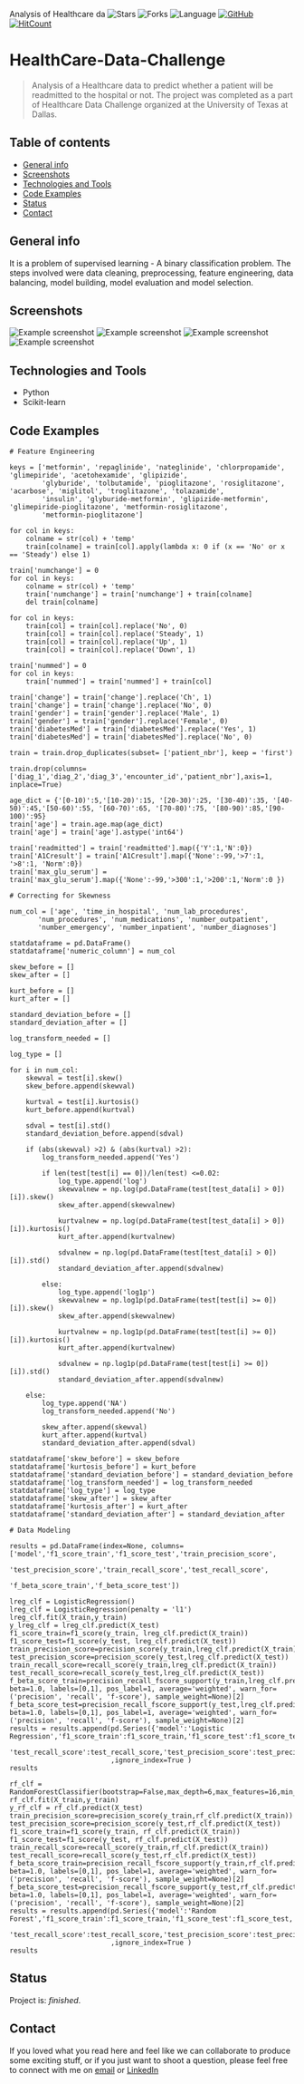 Analysis of Healthcare da
![Stars](https://img.shields.io/github/stars/ashish1993utd/HealthCare-Data-Challenge.svg?style=social)
![Forks](https://img.shields.io/github/forks/ashish1993utd/HealthCare-Data-Challenge.svg?style=social)
![Language](https://img.shields.io/github/languages/top/ashish1993utd/HealthCare-Data-Challenge.svg)
[![GitHub](https://img.shields.io/github/license/harshbg/HealthCare-Data-Challenge.svg)](https://choosealicense.com/licenses/mit)
[![HitCount](http://hits.dwyl.io/ashish1993utd/HealthCare-Data-Challenge.svg)](http://hits.dwyl.io/ashish1993utd/HealthCare-Data-Challenge)

# HealthCare-Data-Challenge
> Analysis of a Healthcare data to predict whether a patient will be readmitted to the hospital or not. 
The project was completed as a part of Healthcare Data Challenge organized at the University of Texas at Dallas.

## Table of contents
* [General info](#general-info)
* [Screenshots](#screenshots)
* [Technologies and Tools](#technologies-and-tools)
* [Code Examples](#code-examples)
* [Status](#status)
* [Contact](#contact)

## General info

It is a problem of supervised learning - A binary classification problem. The steps involved were data cleaning, preprocessing, feature engineering, data balancing, model building, model evaluation and model selection.

## Screenshots

![Example screenshot](./img/Untitled.png)
![Example screenshot](./img/Untitled1.png)
![Example screenshot](./img/Untitled2.png)
![Example screenshot](./img/Untitled3.png)

## Technologies and Tools
* Python 
* Scikit-learn

## Code Examples

````
# Feature Engineering

keys = ['metformin', 'repaglinide', 'nateglinide', 'chlorpropamide', 'glimepiride', 'acetohexamide', 'glipizide', 
        'glyburide', 'tolbutamide', 'pioglitazone', 'rosiglitazone', 'acarbose', 'miglitol', 'troglitazone', 'tolazamide', 
        'insulin', 'glyburide-metformin', 'glipizide-metformin', 'glimepiride-pioglitazone', 'metformin-rosiglitazone', 
        'metformin-pioglitazone']

for col in keys:
    colname = str(col) + 'temp'
    train[colname] = train[col].apply(lambda x: 0 if (x == 'No' or x == 'Steady') else 1)

train['numchange'] = 0
for col in keys:
    colname = str(col) + 'temp'
    train['numchange'] = train['numchange'] + train[colname]
    del train[colname]
    
for col in keys:
    train[col] = train[col].replace('No', 0)
    train[col] = train[col].replace('Steady', 1)
    train[col] = train[col].replace('Up', 1)
    train[col] = train[col].replace('Down', 1) 

train['nummed'] = 0
for col in keys:
    train['nummed'] = train['nummed'] + train[col]
         
train['change'] = train['change'].replace('Ch', 1)
train['change'] = train['change'].replace('No', 0)
train['gender'] = train['gender'].replace('Male', 1)
train['gender'] = train['gender'].replace('Female', 0)
train['diabetesMed'] = train['diabetesMed'].replace('Yes', 1)
train['diabetesMed'] = train['diabetesMed'].replace('No', 0)

train = train.drop_duplicates(subset= ['patient_nbr'], keep = 'first')

train.drop(columns=['diag_1','diag_2','diag_3','encounter_id','patient_nbr'],axis=1, inplace=True)

age_dict = {'[0-10)':5,'[10-20)':15, '[20-30)':25, '[30-40)':35, '[40-50)':45,'[50-60)':55, '[60-70)':65, '[70-80)':75, '[80-90)':85,'[90-100)':95}
train['age'] = train.age.map(age_dict)
train['age'] = train['age'].astype('int64')

train['readmitted'] = train['readmitted'].map({'Y':1,'N':0})
train['A1Cresult'] = train['A1Cresult'].map({'None':-99,'>7':1, '>8':1, 'Norm':0})
train['max_glu_serum'] = train['max_glu_serum'].map({'None':-99,'>300':1,'>200':1,'Norm':0 })
````
````
# Correcting for Skewness

num_col = ['age', 'time_in_hospital', 'num_lab_procedures',
       'num_procedures', 'num_medications', 'number_outpatient',
       'number_emergency', 'number_inpatient', 'number_diagnoses']

statdataframe = pd.DataFrame()
statdataframe['numeric_column'] = num_col

skew_before = []
skew_after = []

kurt_before = []
kurt_after = []

standard_deviation_before = []
standard_deviation_after = []

log_transform_needed = []

log_type = []

for i in num_col:
    skewval = test[i].skew()
    skew_before.append(skewval)
    
    kurtval = test[i].kurtosis()
    kurt_before.append(kurtval)
    
    sdval = test[i].std()
    standard_deviation_before.append(sdval)
    
    if (abs(skewval) >2) & (abs(kurtval) >2):
        log_transform_needed.append('Yes')
        
        if len(test[test[i] == 0])/len(test) <=0.02:
            log_type.append('log')
            skewvalnew = np.log(pd.DataFrame(test[test_data[i] > 0])[i]).skew()
            skew_after.append(skewvalnew)
            
            kurtvalnew = np.log(pd.DataFrame(test[test_data[i] > 0])[i]).kurtosis()
            kurt_after.append(kurtvalnew)
            
            sdvalnew = np.log(pd.DataFrame(test[test_data[i] > 0])[i]).std()
            standard_deviation_after.append(sdvalnew)
            
        else:
            log_type.append('log1p')
            skewvalnew = np.log1p(pd.DataFrame(test[test[i] >= 0])[i]).skew()
            skew_after.append(skewvalnew)
        
            kurtvalnew = np.log1p(pd.DataFrame(test[test[i] >= 0])[i]).kurtosis()
            kurt_after.append(kurtvalnew)
            
            sdvalnew = np.log1p(pd.DataFrame(test[test[i] >= 0])[i]).std()
            standard_deviation_after.append(sdvalnew)
            
    else:
        log_type.append('NA')
        log_transform_needed.append('No')
        
        skew_after.append(skewval)
        kurt_after.append(kurtval)
        standard_deviation_after.append(sdval)

statdataframe['skew_before'] = skew_before
statdataframe['kurtosis_before'] = kurt_before
statdataframe['standard_deviation_before'] = standard_deviation_before
statdataframe['log_transform_needed'] = log_transform_needed
statdataframe['log_type'] = log_type
statdataframe['skew_after'] = skew_after
statdataframe['kurtosis_after'] = kurt_after
statdataframe['standard_deviation_after'] = standard_deviation_after
````
````
# Data Modeling

results = pd.DataFrame(index=None, columns=['model','f1_score_train','f1_score_test','train_precision_score',
                                            'test_precision_score','train_recall_score','test_recall_score',
                                            'f_beta_score_train','f_beta_score_test'])

lreg_clf = LogisticRegression()
lreg_clf = LogisticRegression(penalty = 'l1')
lreg_clf.fit(X_train,y_train)
y_lreg_clf = lreg_clf.predict(X_test)
f1_score_train=f1_score(y_train, lreg_clf.predict(X_train))
f1_score_test=f1_score(y_test, lreg_clf.predict(X_test))
train_precision_score=precision_score(y_train,lreg_clf.predict(X_train))
test_precision_score=precision_score(y_test,lreg_clf.predict(X_test))
train_recall_score=recall_score(y_train,lreg_clf.predict(X_train))
test_recall_score=recall_score(y_test,lreg_clf.predict(X_test))
f_beta_score_train=precision_recall_fscore_support(y_train,lreg_clf.predict(X_train), beta=1.0, labels=[0,1], pos_label=1, average='weighted', warn_for=('precision', 'recall', 'f-score'), sample_weight=None)[2]
f_beta_score_test=precision_recall_fscore_support(y_test,lreg_clf.predict(X_test), beta=1.0, labels=[0,1], pos_label=1, average='weighted', warn_for=('precision', 'recall', 'f-score'), sample_weight=None)[2]
results = results.append(pd.Series({'model':'Logistic Regression','f1_score_train':f1_score_train,'f1_score_test':f1_score_test,'train_precision_score':train_precision_score,'train_recall_score':train_recall_score,
                                    'test_recall_score':test_recall_score,'test_precision_score':test_precision_score,'f_beta_score_train':f_beta_score_train,'f_beta_score_test':f_beta_score_test})
                         ,ignore_index=True )
results

rf_clf = RandomForestClassifier(bootstrap=False,max_depth=6,max_features=16,min_samples_leaf=16,min_samples_split=2)
rf_clf.fit(X_train,y_train)
y_rf_clf = rf_clf.predict(X_test)
train_precision_score=precision_score(y_train,rf_clf.predict(X_train))
test_precision_score=precision_score(y_test,rf_clf.predict(X_test))
f1_score_train=f1_score(y_train, rf_clf.predict(X_train))
f1_score_test=f1_score(y_test, rf_clf.predict(X_test))
train_recall_score=recall_score(y_train,rf_clf.predict(X_train))
test_recall_score=recall_score(y_test,rf_clf.predict(X_test))
f_beta_score_train=precision_recall_fscore_support(y_train,rf_clf.predict(X_train), beta=1.0, labels=[0,1], pos_label=1, average='weighted', warn_for=('precision', 'recall', 'f-score'), sample_weight=None)[2]
f_beta_score_test=precision_recall_fscore_support(y_test,rf_clf.predict(X_test), beta=1.0, labels=[0,1], pos_label=1, average='weighted', warn_for=('precision', 'recall', 'f-score'), sample_weight=None)[2]
results = results.append(pd.Series({'model':'Random Forest','f1_score_train':f1_score_train,'f1_score_test':f1_score_test,'train_precision_score':train_precision_score,'train_recall_score':train_recall_score,
                                    'test_recall_score':test_recall_score,'test_precision_score':test_precision_score,'f_beta_score_train':f_beta_score_train,'f_beta_score_test':f_beta_score_test})
                         ,ignore_index=True )
results
````

## Status
Project is: _finished_. 

## Contact
If you loved what you read here and feel like we can collaborate to produce some exciting stuff, or if you
just want to shoot a question, please feel free to connect with me on 
<a href="mailto:hello@sharma-ashish.com">email</a> or 
<a href="https://www.linkedin.com/in/ashishsharma1993/" target="_blank">LinkedIn</a>
